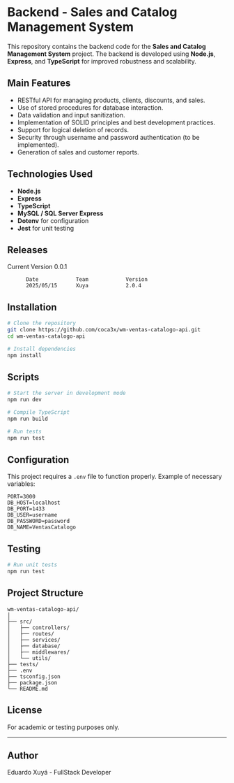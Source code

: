 # Backend - Sales and Catalog Management System

This repository contains the backend code for the **Sales and Catalog Management System** project. The backend is developed using **Node.js**, **Express**, and **TypeScript** for improved robustness and scalability.

## Main Features

- RESTful API for managing products, clients, discounts, and sales.
- Use of stored procedures for database interaction.
- Data validation and input sanitization.
- Implementation of SOLID principles and best development practices.
- Support for logical deletion of records.
- Security through username and password authentication (to be implemented).
- Generation of sales and customer reports.

## Technologies Used

- **Node.js**
- **Express**
- **TypeScript**
- **MySQL / SQL Server Express**
- **Dotenv** for configuration
- **Jest** for unit testing

## Releases

Current Version 0.0.1

```
      Date            Team            Version
      2025/05/15      Xuya            2.0.4
```

## Installation

```bash
# Clone the repository
git clone https://github.com/coca3x/wm-ventas-catalogo-api.git
cd wm-ventas-catalogo-api

# Install dependencies
npm install
```

## Scripts

```bash
# Start the server in development mode
npm run dev

# Compile TypeScript
npm run build

# Run tests
npm run test
```

## Configuration

This project requires a `.env` file to function properly. Example of necessary variables:

```env
PORT=3000
DB_HOST=localhost
DB_PORT=1433
DB_USER=username
DB_PASSWORD=password
DB_NAME=VentasCatalogo
```

## Testing

```bash
# Run unit tests
npm run test
```

## Project Structure

```
wm-ventas-catalogo-api/
│
├── src/
│   ├── controllers/
│   ├── routes/
│   ├── services/
│   ├── database/
│   ├── middlewares/
│   └── utils/
├── tests/
├── .env
├── tsconfig.json
├── package.json
└── README.md
```

## License

For academic or testing purposes only.

---

## Author

Eduardo Xuyá - FullStack Developer
